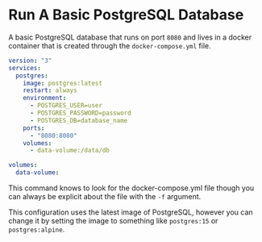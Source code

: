 # Run A Basic PostgreSQL Database

A basic PostgreSQL database that runs on port `8080` and lives in a docker container that is created through the `docker-compose.yml` file.

```yaml
version: "3"
services:
  postgres:
    image: postgres:latest
    restart: always
    environment:
      - POSTGRES_USER=user
      - POSTGRES_PASSWORD=password
      - POSTGRES_DB=database_name
    ports:
      - "8080:8080"
    volumes:
      - data-volume:/data/db

volumes:
  data-volume:
```

This command knows to look for the docker-compose.yml file though you can always be explicit about the file with the `-f` argument.

This configuration uses the latest image of PostgreSQL, however you can change it by setting the image to something like `postgres:15` or `postgres:alpine`.
